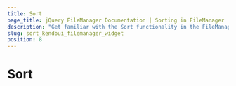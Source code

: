 ```yaml
---
title: Sort
page_title: jQuery FileManager Documentation | Sorting in FileManager | Kendo UI
description: "Get familiar with the Sort functionality in the FileManager and how you can use it."
slug: sort_kendoui_filemanager_widget
position: 8
---
```


# Sort  
